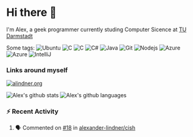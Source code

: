 <!--
**alexander-lindner/alexander-lindner** is a ✨ _special_ ✨ repository because its `README.md` (this file) appears on your GitHub profile.

Here are some ideas to get you started:

- 🔭 I’m currently working on ...
- 🌱 I’m currently learning ...
- 👯 I’m looking to collaborate on ...
- 🤔 I’m looking for help with ...
- 💬 Ask me about ...
- 📫 How to reach me: ...
- 😄 Pronouns: ...
- ⚡ Fun fact: ...
-->
# Hi there 👋 

I'm Alex, a geek programmer currently studing Computer Sicence at <a href="https://en.wikipedia.org/wiki/Department_of_Computer_Science_of_TU_Darmstadt">TU Darmstadt</a>
<p>
  Some tags:
  <img alt="Ubuntu" src="https://img.shields.io/badge/-Ubuntu-E95420?style=flat-square&logo=ubuntu&logoColor=white" />
  <img alt="C" src="https://img.shields.io/badge/-C-be2edd?style=flat-square&logo=c&logoColor=white" />
  <img alt="C" src="https://img.shields.io/badge/-C++-00599C?style=flat-square&logo=cplusplus&logoColor=white" />
  <img alt="C#" src="https://img.shields.io/badge/-C%23-239120?style=flat-square&logo=c#&logoColor=white" />
  <img alt="Java" src="https://img.shields.io/badge/-Java-ea2845?style=flat-square&logo=java&logoColor=white" />
  <img alt="Git" src="https://img.shields.io/badge/-Git-F05032?style=flat-square&logo=git&logoColor=white" />
  <img alt="Nodejs" src="https://img.shields.io/badge/-Nodejs-43853d?style=flat-square&logo=Node.js&logoColor=white" />
  <img alt="Azure" src="https://img.shields.io/badge/-Azure-0089D6?style=flat-square&logo=microsoft+azure&logoColor=white" />
  <img alt="Azure" src="https://img.shields.io/badge/-SAP-0FAAFF?style=flat-square&logo=sap&logoColor=white" />
  <img alt="IntelliJ" src="https://img.shields.io/badge/-IntelliJ-000000?style=flat-square&logo=intellij-idea&logoColor=white" />
</p>

### Links around myself
<p>
  <a href="https://alindner.org" target="_blank">
    <img alt="alindner.org" src="https://img.shields.io/badge/Website-%4FC08D.svg?&style=for-the-badge&logo=Vue.js&logoColor=white" />
  </a> 
</p>


![Alex's github stats](https://github-readme-stats.vercel.app/api?username=alexander-lindner&show_icons=true&line_height=27&count_private=true&title_color=ffffff&text_color=c9cacc&icon_color=2bbc8a&bg_color=1d1f21)
![Alex's github languages](https://github-readme-stats.vercel.app/api/top-langs/?username=alexander-lindner&show_icons=true&line_height=27&count_private=true&title_color=ffffff&text_color=c9cacc&icon_color=2bbc8a&bg_color=1d1f21)

### :zap: Recent Activity

<!--START_SECTION:activity-->
1. 🗣 Commented on [#18](https://github.com/alexander-lindner/cish/issues/18) in [alexander-lindner/cish](https://github.com/alexander-lindner/cish)
<!--END_SECTION:activity-->

